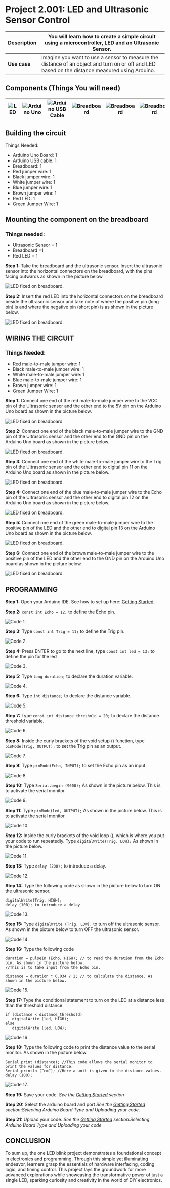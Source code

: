 # Project 2.001: LED and Ultrasonic Sensor Control 

| **Description** | You will learn how to create a simple circuit using a microcontroller, LED and an Ultrasonic Sensor. |
|------------------|----------------------------------------------------------------|
| **Use case**     | Imagine you want to use a sensor to measure the distance of an object and turn on or off and LED based on the distance measured using Arduino. |

## Components (Things You will need)

| ![LED](../../assets/components/LED.png) | ![Arduino Uno](../../assets/components/arduino.png) | ![Arduino USB Cable](../../assets/components/USB_Cable.png) | ![Breadboard](../../assets/components/breadboard.png) |![Breadboard](../../assets/components/jump_wire.png)| ![Breadboard](../../assets/components/ultrasonic.png)|
|-------------------------|-------------------------|-------------------------|-------------------------|-------------------------|-------------------------|

## Building the circuit

Things Needed:

-	Arduino Uno Board: 1
-	Arduino USB cable: 1
-	Breadboard: 1
-	Red jumper wire: 1
-	Black jumper wire: 1
-	White jumper wire: 1
-	Blue jumper wire: 1
-	Brown jumper wire: 1
-	Red LED: 1
-	Green Jumper Wire: 1

## Mounting the component on the breadboard

### Things needed:
-	Ultrasonic Sensor = 1
-	Breadboard =1
- 	Red LED = 1

**Step 1:** Take the breadboard and the ultrasonic sensor. Insert the ultrasonic sensor into the horizontal connectors on the breadboard, with the pins facing outwards as shown in the picture below

![LED fixed on breadboard](../../assets/2.0/1.1.Ultrasonic+LED/ultrasonic_on_breadboard.jpg).

**Step 2:** Insert the red LED into the horizontal connectors on the breadboard beside the ultrasonic sensor and take note of where the positive pin (long pin) is and where the negative pin (short pin) is as shown in the picture below.

![LED fixed on breadboard](../../assets/2.0/1.1.Ultrasonic+LED/ultrasonic_led.jpg).

## WIRING THE CIRCUIT

### Things Needed:

-	Red male-to-male jumper wire: 1
-	Black male-to-male jumper wire: 1
-	White male-to-male jumper wire: 1
-	Blue male-to-male jumper wire: 1
-	Brown jumper wire: 1
-	Green Jumper Wire: 1

**Step 1:** Connect one end of the red male-to-male jumper wire to the VCC pin of the Ultrasonic sensor and the other end to the 5V pin on the Arduino Uno board as shown in the picture below.

![LED fixed on breadboard](../../assets/2.0/1.1.Ultrasonic+LED/circuit_1.jpg)

**Step 2:** Connect one end of the black male-to-male jumper wire to the GND pin of the Ultrasonic sensor and the other end to the GND pin on the Arduino Uno board as shown in the picture below.

![LED fixed on breadboard](../../assets/2.0/1.1.Ultrasonic+LED/circuit_2.jpg).

**Step 3:** Connect one end of the white male-to-male jumper wire to the Trig pin of the Ultrasonic sensor and the other end to digital pin 11 on the Arduino Uno board as shown in the picture below.

![LED fixed on breadboard](../../assets/2.0/1.1.Ultrasonic+LED/circuit_3.jpg).

**Step 4:** Connect one end of the blue male-to-male jumper wire to the Echo pin of the Ultrasonic sensor and the other end to digital pin 12 on the Arduino Uno board as shown in the picture below.

![LED fixed on breadboard](../../assets/2.0/1.1.Ultrasonic+LED/circuit_4.jpg).

**Step 5:** Connect one end of the green male-to-male jumper wire to the positive pin of the LED and the other end to digital pin 13 on the Arduino Uno board as shown in the picture below.

![LED fixed on breadboard](../../assets/2.0/1.1.Ultrasonic+LED/circuit_5.jpg).

**Step 6:** Connect one end of the brown male-to-male jumper wire to the positive pin of the LED and the other end to the GND pin on the Arduino Uno board as shown in the picture below.

![LED fixed on breadboard](../../assets/2.0/1.1.Ultrasonic+LED/circuit_6.jpg).

## PROGRAMMING

**Step 1:** Open your Arduino IDE. See how to set up here: [Getting Started](../../../../README.md#getting-started).

**Step 2:** ```const int Echo = 12;``` to define the Echo pin.

![Code 1](../../assets/2.0/1.1.Ultrasonic+LED/code_1.png).

**Step 3:** Type ```const int Trig = 11;``` to define the Trig pin.

![Code 2](../../assets/2.0/1.1.Ultrasonic+LED/code_2.png).

**Step 4:** Press ENTER to go to the next line, type ```const int led = 13;``` to define the pin for the led

![Code 3](../../assets/2.0/1.1.Ultrasonic+LED/code_3.png).

**Step 5:** Type ```long duration;``` to declare the duration variable.

![Code 4](../../assets/2.0/1.1.Ultrasonic+LED/code_4.png).

**Step 6:** Type ```int distance;``` to declare the distance variable.

![Code 5](../../assets/2.0/1.1.Ultrasonic+LED/code_5.png).

**Step 7:** Type ```const int distance_threshold = 20;``` to declare the distance threshold variable.

![Code 6](../../assets/2.0/1.1.Ultrasonic+LED/code_6.png).

**Step 8:** Inside the curly brackets of the void setup () function, type ```pinMode(Trig, OUTPUT);``` to set the Trig pin as an output.

![Code 7](../../assets/2.0/1.1.Ultrasonic+LED/code_7.png).

**Step 9:** Type ```pinMode(Echo, INPUT);``` to set the Echo pin as an input.

![Code 8](../../assets/2.0/1.1.Ultrasonic+LED/code_8.png).

**Step 10:** Type ```Serial.begin (9600);``` As shown in the picture below. This is to activate the serial monitor.

![Code 9](../../assets/2.0/1.1.Ultrasonic+LED/code_9.png).

**Step 11:** Type ```pinMode(led, OUTPUT);``` As shown in the picture below. This is to activate the serial monitor.

![Code 10](../../assets/2.0/1.1.Ultrasonic+LED/code_10.png).

**Step 12:** Inside the curly brackets of the void loop (), which is where you put your code to run repeatedly. Type ```digitalWrite(Trig, LOW);``` As shown in the picture below.

![Code 11](../../assets/2.0/1.1.Ultrasonic+LED/code_11.png).

**Step 13:** Type ```delay (200);``` to introduce a delay.

![Code 12](../../assets/2.0/1.1.Ultrasonic+LED/code_12.png).

**Step 14:** Type the following code as shown in the picture below to turn ON the ultrasonic sensor.
   ```
   digitalWrite(Trig, HIGH);
   delay (100); to introduce a delay
   ```

![Code 13](../../assets/2.0/1.1.Ultrasonic+LED/code_13.png).

**Step 15:** Type ```digitalWrite (Trig, LOW);``` to turn off the ultrasonic sensor. As shown in the picture below to turn OFF the ultrasonic sensor.

![Code 14](../../assets/2.0/1.1.Ultrasonic+LED/code_14.jpg).

**Step 16:** Type the following code
   ```
   duration = pulseIn (Echo, HIGH); // to read the duration from the Echo pin. As shown in the picture below.
   //This is to take input from the Echo pin.

   distance = duration * 0.034 / 2; // to calculate the distance. As shown in the picture below.
   ```

![Code 15](../../assets/2.0/1.1.Ultrasonic+LED/code_15.png).

**Step 17:** Type the conditional statement to turn on the LED at a distance less than the threshold distance.
   ```
   if (distance < distance_threshold)
      digitalWrite (led, HIGH); 
   else 
      digitalWrite (led, LOW); 
   ```
![Code 16](../../assets/2.0/1.1.Ultrasonic+LED/code_16.png).

**Step 18:** Type the following code to print the distance value to the serial monitor.  As shown in the picture below.

   ```
   Serial.print (distance); //This code allows the serial monitor to print the values for distance.
   Serial.println (“cm”); //Here a unit is given to the distance values.
   delay (100);
   ```

![Code 17](../../assets/2.0/1.1.Ultrasonic+LED/code_17.png).


**Step 19:** Save your code. _See the [Getting Started](../../../../README.md#getting-started) section_

**Step 20:** Select the arduino board and port _See the [Getting Started](../../../../README.md#getting-started) section:Selecting Arduino Board Type and Uploading your code_.

**Step 21:** Upload your code. _See the [Getting Started](../../../../README.md#getting-started) section:Selecting Arduino Board Type and Uploading your code_


## CONCLUSION
To sum up, the one LED blink project demonstrates a foundational concept in electronics and programming. Through this simple yet illuminating endeavor, learners grasp the essentials of hardware interfacing, coding logic, and timing control. This project lays the groundwork for more advanced explorations while showcasing the transformative power of just a single LED, sparking curiosity and creativity in the world of DIY electronics.
